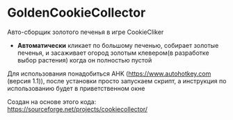 # GoldenCookieCollector
Авто-сборщик золотого печенья в игре CookieCliker

- **Автоматически** кликает по большому печенью, собирает золотые печенья, и засаживает огород золотым клевером(в разработке выбор растения) когда он полностью пустой



Для использования понадобиться AHK (https://www.autohotkey.com (версия 1.1)), после установки просто запускаем скрипт, а инструкция по использованию будет в приветственном окне

Создан на основе этого кода: https://sourceforge.net/projects/cookiecollector/
